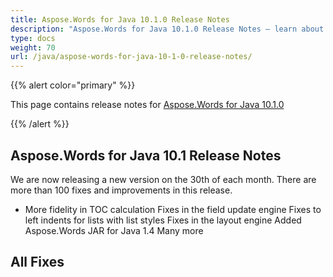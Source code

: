 ```yaml
---
title: Aspose.Words for Java 10.1.0 Release Notes
description: "Aspose.Words for Java 10.1.0 Release Notes – learn about the latest updates and fixes."
type: docs
weight: 70
url: /java/aspose-words-for-java-10-1-0-release-notes/
---
```


{{% alert color="primary" %}} 

This page contains release notes for [Aspose.Words for Java 10.1.0](http://www.aspose.com/downloads/words/java/new-releases/aspose.words-for-java-10.1.0/)

{{% /alert %}} 

## Aspose.Words for Java 10.1 Release Notes

We are now releasing a new version on the 30th of each month. There are more than 100 fixes and improvements in this release. 

- More fidelity in TOC calculation
  Fixes in the field update engine 
  Fixes to left indents for lists with list styles 
  Fixes in the layout engine 
  Added Aspose.Words JAR for Java 1.4 
  Many more 


## All Fixes
